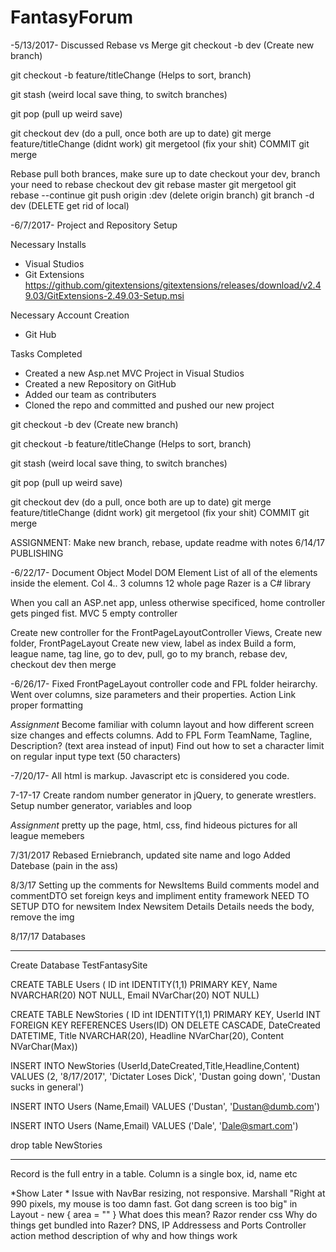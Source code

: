 # FantasyForum

-5/13/2017- Discussed Rebase vs Merge
git checkout -b dev        (Create new branch)

git checkout -b feature/titleChange   (Helps to sort, branch)

git stash   (weird local save thing, to switch branches)

git pop   (pull up weird save)

git checkout dev    (do a pull, once both are up to date)
git merge feature/titleChange   (didnt work)
git mergetool   (fix your shit)
COMMIT  git merge

Rebase 
pull both brances, make sure up to date
checkout your dev, branch your need to rebase
checkout dev
git rebase master
git mergetool
git rebase --continue
git push origin :dev    (delete origin branch)
git branch -d dev   (DELETE get rid of local)

-6/7/2017-  Project and Repository Setup

Necessary Installs
- Visual Studios 
- Git Extensions https://github.com/gitextensions/gitextensions/releases/download/v2.49.03/GitExtensions-2.49.03-Setup.msi

Necessary Account Creation
- Git Hub

Tasks Completed
- Created a new Asp.net MVC Project in Visual Studios
- Created a new Repository on GitHub
- Added our team as contributers
- Cloned the repo and committed and pushed our new project

git checkout -b dev        (Create new branch)

git checkout -b feature/titleChange   (Helps to sort, branch)

git stash   (weird local save thing, to switch branches)

git pop   (pull up weird save)

git checkout dev    (do a pull, once both are up to date)
git merge feature/titleChange   (didnt work)
git mergetool   (fix your shit)
COMMIT  git merge


ASSIGNMENT: Make new branch, rebase, update readme with notes
6/14/17
PUBLISHING


-6/22/17-
Document Object Model DOM Element
List of all of the elements inside the element.
Col 4.. 3 columns    12 whole page
Razer is a C# library

When you call an ASP.net app, unless otherwise specificed, home controller gets pinged fist.
MVC 5 empty controller

Create new controller for the FrontPageLayoutController
Views, Create new folder, FrontPageLayout
Create new view, label as index
Build a form, league name, tag line, 
go to dev, pull, go to my branch, rebase dev, checkout dev then merge

-6/26/17-
Fixed FrontPageLayout controller code and FPL folder heirarchy.
Went over columns, size parameters and their properties.
Action Link proper formatting

*Assignment*
Become familiar with column layout and how different screen size changes and effects columns.
Add to FPL Form  TeamName, Tagline, Description? (text area instead of input)
Find out how to set a character limit on regular input type text (50 characters)

-7/20/17-
All html is markup. Javascript etc is considered you code.

7-17-17
Create random number generator in jQuery, to generate wrestlers.
Setup number generator, variables and loop

*Assignment*
pretty up the page, html, css, find hideous pictures for all league memebers

7/31/2017
Rebased Erniebranch, updated site name and logo
Added Datebase (pain in the ass)

8/3/17
Setting up the comments for NewsItems
Build comments model and commentDTO
set foreign keys and impliment entity framework
NEED TO SETUP DTO for newsitem Index Newsitem Details
Details needs the body, remove the img

8/17/17
Databases
_____
Create Database TestFantasySite

CREATE TABLE Users (
ID int IDENTITY(1,1) PRIMARY KEY,
Name NVARCHAR(20) NOT NULL,
Email NVarChar(20) NOT NULL)

CREATE TABLE NewStories (
ID int IDENTITY(1,1) PRIMARY KEY,
UserId INT FOREIGN KEY REFERENCES Users(ID) ON DELETE CASCADE,
DateCreated DATETIME,
Title NVARCHAR(20),
Headline NVarChar(20),
Content NVarChar(Max))

INSERT INTO NewStories (UserId,DateCreated,Title,Headline,Content)
VALUES (2, '8/17/2017', 'Dictater Loses Dick', 'Dustan going down', 'Dustan sucks in general')

INSERT INTO Users (Name,Email)
VALUES ('Dustan', 'Dustan@dumb.com')

INSERT INTO Users (Name,Email)
VALUES ('Dale', 'Dale@smart.com')

drop table NewStories
______
Record is the full entry in a table. Column is a single box, id, name etc

*Show Later * 
Issue with NavBar resizing, not responsive. Marshall "Right at 990 pixels, my mouse is too damn fast. Got dang screen is too big"
in Layout - new { area = "" }  What does this mean?
Razor render css
Why do things get bundled into Razer?
DNS, IP Addressess and Ports
Controller action method description of why and how things work